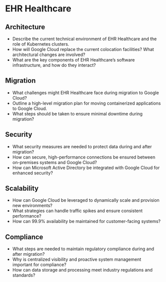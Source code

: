 # EHR Healthcare

## Architecture

* Describe the current technical environment of EHR Healthcare and the role of Kubernetes clusters.
* How will Google Cloud replace the current colocation facilities? What architectural changes are involved?
* What are the key components of EHR Healthcare’s software infrastructure, and how do they interact?

## Migration

* What challenges might EHR Healthcare face during migration to Google Cloud?
* Outline a high-level migration plan for moving containerized applications to Google Cloud.
* What steps should be taken to ensure minimal downtime during migration?

## Security

* What security measures are needed to protect data during and after migration?
* How can secure, high-performance connections be ensured between on-premises systems and Google Cloud?
* How can Microsoft Active Directory be integrated with Google Cloud for enhanced security?

## Scalability

* How can Google Cloud be leveraged to dynamically scale and provision new environments?
* What strategies can handle traffic spikes and ensure consistent performance?
* How can 99.9% availability be maintained for customer-facing systems?

## Compliance

* What steps are needed to maintain regulatory compliance during and after migration?
* Why is centralized visibility and proactive system management important for compliance?
* How can data storage and processing meet industry regulations and standards?
